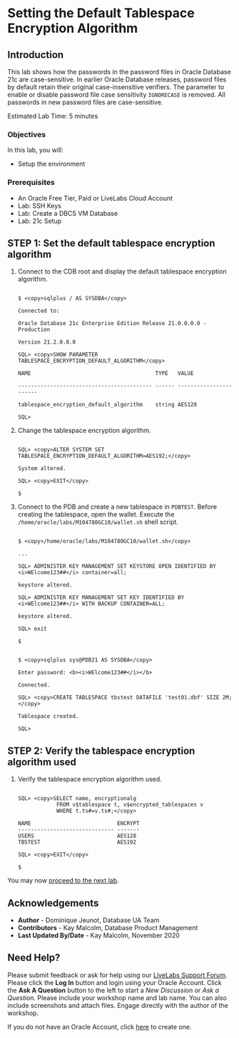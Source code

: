 # Setting the Default Tablespace Encryption Algorithm

## Introduction

This lab shows how the passwords in the password files in Oracle Database 21c are case-sensitive. In earlier Oracle Database releases, password files by default retain their original case-insensitive verifiers. The parameter to enable or disable password file case sensitivity `IGNORECASE` is removed. All passwords in new password files are case-sensitive.

Estimated Lab Time: 5 minutes

### Objectives

In this lab, you will:
* Setup the environment

### Prerequisites

* An Oracle Free Tier, Paid or LiveLabs Cloud Account
* Lab: SSH Keys
* Lab: Create a DBCS VM Database
* Lab: 21c Setup


## **STEP 1:** Set the default tablespace encryption algorithm

1. Connect to the CDB root and display the default tablespace encryption algorithm.

  
	```
	
	$ <copy>sqlplus / AS SYSDBA</copy>
	
	Connected to:
	
	Oracle Database 21c Enterprise Edition Release 21.0.0.0.0 - Production
	
	Version 21.2.0.0.0
	
	SQL> <copy>SHOW PARAMETER TABLESPACE_ENCRYPTION_DEFAULT_ALGORITHM</copy>
	
	NAME                                       TYPE   VALUE
	
	------------------------------------------ ------ -----------------------
	
	tablespace_encryption_default_algorithm    string AES128
	
	SQL>
	
	```

2. Change the tablespace encryption algorithm.

  
	```
	
	SQL> <copy>ALTER SYSTEM SET TABLESPACE_ENCRYPTION_DEFAULT_ALGORITHM=AES192;</copy>
	
	System altered.
	
	SQL> <copy>EXIT</copy>
	
	$
	
	```

3. Connect to the PDB and create a new tablespace in `PDBTEST`. Before creating the tablespace, open the wallet. Execute the `/home/oracle/labs/M104780GC10/wallet.sh` shell script.

  
	```
	
	$ <copy>/home/oracle/labs/M104780GC10/wallet.sh</copy>
	
	...
	
	SQL> ADMINISTER KEY MANAGEMENT SET KEYSTORE OPEN IDENTIFIED BY <i>WElcome123##</i> container=all;
	
	keystore altered.
	
	SQL> ADMINISTER KEY MANAGEMENT SET KEY IDENTIFIED BY <i>WElcome123##</i> WITH BACKUP CONTAINER=ALL;
	
	keystore altered.
	
	SQL> exit
	
	$
	
	```
  
	```
	
	$ <copy>sqlplus sys@PDB21 AS SYSDBA</copy>
	
	Enter password: <b><i>WElcome123##</i></b>
	
	Connected.
	
	SQL> <copy>CREATE TABLESPACE tbstest DATAFILE 'test01.dbf' SIZE 2M;</copy>
	
	Tablespace created.
	
	SQL>
	
	```

## **STEP 2:** Verify the tablespace encryption algorithm used 

1. Verify the tablespace encryption algorithm used.

	```

	SQL> <copy>SELECT name, encryptionalg 
				FROM v$tablespace t, v$encrypted_tablespaces v 
				WHERE t.ts#=v.ts#;</copy>

	NAME                           ENCRYPT
	------------------------------ -------
	USERS                          AES128
	TBSTEST                        AES192

	SQL> <copy>EXIT</copy>

	$

	```

You may now [proceed to the next lab](#next).

## Acknowledgements
* **Author** - Dominique Jeunot, Database UA Team
* **Contributors** -  Kay Malcolm, Database Product Management
* **Last Updated By/Date** -  Kay Malcolm, November 2020

## Need Help?
Please submit feedback or ask for help using our [LiveLabs Support Forum](https://community.oracle.com/tech/developers/categories/livelabsdiscussions). Please click the **Log In** button and login using your Oracle Account. Click the **Ask A Question** button to the left to start a *New Discussion* or *Ask a Question*.  Please include your workshop name and lab name.  You can also include screenshots and attach files.  Engage directly with the author of the workshop.

If you do not have an Oracle Account, click [here](https://profile.oracle.com/myprofile/account/create-account.jspx) to create one.
